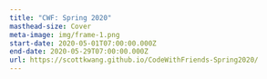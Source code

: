 ```yaml
---
title: "CWF: Spring 2020"
masthead-size: Cover
meta-image: img/frame-1.png
start-date: 2020-05-01T07:00:00.000Z
end-date: 2020-05-29T07:00:00.000Z
url: https://scottkwang.github.io/CodeWithFriends-Spring2020/
---
```

